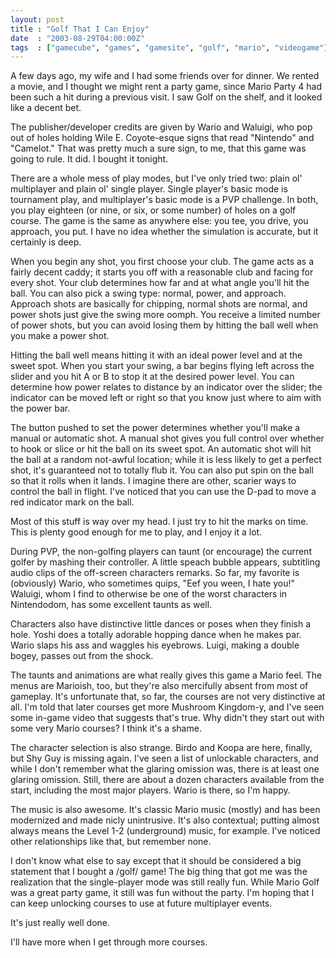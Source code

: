 ```yaml
---
layout: post
title : "Golf That I Can Enjoy"
date  : "2003-08-29T04:00:00Z"
tags  : ["gamecube", "games", "gamesite", "golf", "mario", "videogame"]
---
```

A few days ago, my wife and I had some friends over for dinner.  We rented a movie, and I thought we might rent a party game, since Mario Party 4 had been such a hit during a previous visit.  I saw Golf on the shelf, and it looked like a decent bet.

The publisher/developer credits are given by Wario and Waluigi, who pop out of holes holding Wile E. Coyote-esque signs that read "Nintendo" and "Camelot." That was pretty much a sure sign, to me, that this game was going to rule.  It did.  I bought it tonight.

There are a whole mess of play modes, but I've only tried two: plain ol' multiplayer and plain ol' single player.  Single player's basic mode is tournament play, and multiplayer's basic mode is a PVP challenge.  In both, you play eighteen (or nine, or six, or some number) of holes on a golf course.  The game is the same as anywhere else: you tee, you drive, you approach, you put. I have no idea whether the simulation is accurate, but it certainly is deep.

When you begin any shot, you first choose your club.  The game acts as a fairly decent caddy;  it starts you off with a reasonable club and facing for every shot.  Your club determines how far and at what angle you'll hit the ball.  You can also pick a swing type: normal, power, and approach.  Approach shots are basically for chipping, normal shots are normal, and power shots just give the swing more oomph.  You receive a limited number of power shots, but you can avoid losing them by hitting the ball well when you make a power shot.

Hitting the ball well means hitting it with an ideal power level and at the sweet spot.  When you start your swing, a bar begins flying left across the slider and you hit A or B to stop it at the desired power level.  You can determine how power relates to distance by an indicator over the slider; the indicator can be moved left or right so that you know just where to aim with the power bar.

The button pushed to set the power determines whether you'll make a manual or automatic shot.  A manual shot gives you full control over whether to hook or slice or hit the ball on its sweet spot.  An automatic shot will hit the ball at a random not-awful location; while it is less likely to get a perfect shot, it's guaranteed not to totally flub it.  You can also put spin on the ball so that it rolls when it lands.  I imagine there are other, scarier ways to control the ball in flight.  I've noticed that you can use the D-pad to move a red indicator mark on the ball.  

Most of this stuff is way over my head.  I just try to hit the marks on time. This is plenty good enough for me to play, and I enjoy it a lot.

During PVP, the non-golfing players can taunt (or encourage) the current golfer by mashing their controller.  A little speach bubble appears, subtitling audio clips of the off-screen characters remarks.  So far, my favorite is (obviously) Wario, who sometimes quips, "Eef you ween, I hate you!"  Waluigi, whom I find to otherwise be one of the worst characters in Nintendodom, has some excellent taunts as well.

Characters also have distinctive little dances or poses when they finish a hole.  Yoshi does a totally adorable hopping dance when he makes par.  Wario slaps his ass and waggles his eyebrows.  Luigi, making a double bogey, passes out from the shock.

The taunts and animations are what really gives this game a Mario feel.  The menus are Marioish, too, but they're also mercifully absent from most of gameplay.  It's unfortunate that, so far, the courses are not very distinctive at all.  I'm told that later courses get more Mushroom Kingdom-y, and I've seen some in-game video that suggests that's true.  Why didn't they start out with some very Mario courses?  I think it's a shame.

The character selection is also strange.  Birdo and Koopa are here, finally, but Shy Guy is missing again.  I've seen a list of unlockable characters, and while I don't remember what the glaring omission was, there is at least one glaring omission.  Still, there are about a dozen characters available from the start, including the most major players.  Wario is there, so I'm happy.

The music is also awesome.  It's classic Mario music (mostly) and has been modernized and made nicly unintrusive.  It's also contextual; putting almost always means the Level 1-2 (underground) music, for example.  I've noticed other relationships like that, but remember none.

I don't know what else to say except that it should be considered a big statement that I bought a /golf/ game!  The big thing that got me was the realization that the single-player mode was still really fun.  While Mario Golf was a great party game, it still was fun without the party.  I'm hoping that I can keep unlocking courses to use at future multiplayer events.

It's just really well done.

I'll have more when I get through more courses.

